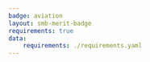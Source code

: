 ```yaml
---
badge: aviation
layout: smb-merit-badge
requirements: true
data:
    requirements: ./requirements.yaml
---
```

